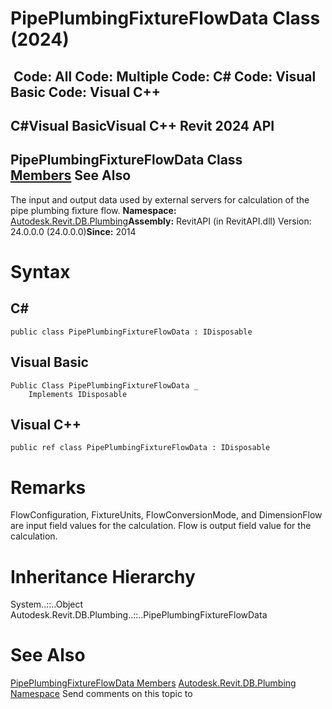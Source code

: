 # PipePlumbingFixtureFlowData Class (2024)

﻿
 Code: All Code: Multiple Code: C# Code: Visual Basic Code: Visual C++   
---  
C#Visual BasicVisual C++
Revit 2024 API  
---  
PipePlumbingFixtureFlowData Class  
[Members](524790d7-dd73-619d-a5df-7bdb68e9e74a.md "PipePlumbingFixtureFlowData Members") See Also  
---  
The input and output data used by external servers for calculation of the pipe plumbing fixture flow. 
**Namespace:** [Autodesk.Revit.DB.Plumbing](cc553597-37c2-fcd9-6025-d904c129c80a.md "Autodesk.Revit.DB.Plumbing Namespace")**Assembly:** RevitAPI (in RevitAPI.dll) Version: 24.0.0.0 (24.0.0.0)**Since:** 2014 
# Syntax
C#  
---  
```text
public class PipePlumbingFixtureFlowData : IDisposable
```
  
Visual Basic  
---  
```text
Public Class PipePlumbingFixtureFlowData _
	Implements IDisposable
```
  
Visual C++  
---  
```text
public ref class PipePlumbingFixtureFlowData : IDisposable
```
  
# Remarks
FlowConfiguration, FixtureUnits, FlowConversionMode, and DimensionFlow are input field values for the calculation. Flow is output field value for the calculation. 
# Inheritance Hierarchy
System..::..Object Autodesk.Revit.DB.Plumbing..::..PipePlumbingFixtureFlowData
# See Also
[PipePlumbingFixtureFlowData Members](524790d7-dd73-619d-a5df-7bdb68e9e74a.md "PipePlumbingFixtureFlowData Members")
[Autodesk.Revit.DB.Plumbing Namespace](cc553597-37c2-fcd9-6025-d904c129c80a.md "Autodesk.Revit.DB.Plumbing Namespace")
Send comments on this topic to 
